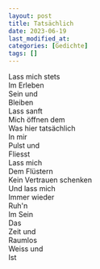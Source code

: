 ```yaml
---
layout: post
title: Tatsächlich
date: 2023-06-19
last_modified_at:
categories: [Gedichte]
tags: []
---
```


Lass mich stets  
Im Erleben  
Sein und  
Bleiben  
Lass sanft  
Mich öffnen dem  
Was hier tatsächlich  
In mir  
Pulst und  
Fliesst  
Lass mich  
Dem Flüstern  
Kein Vertrauen schenken  
Und lass mich  
Immer wieder  
Ruh'n  
Im Sein  
Das  
Zeit und  
Raumlos  
Weiss und  
Ist